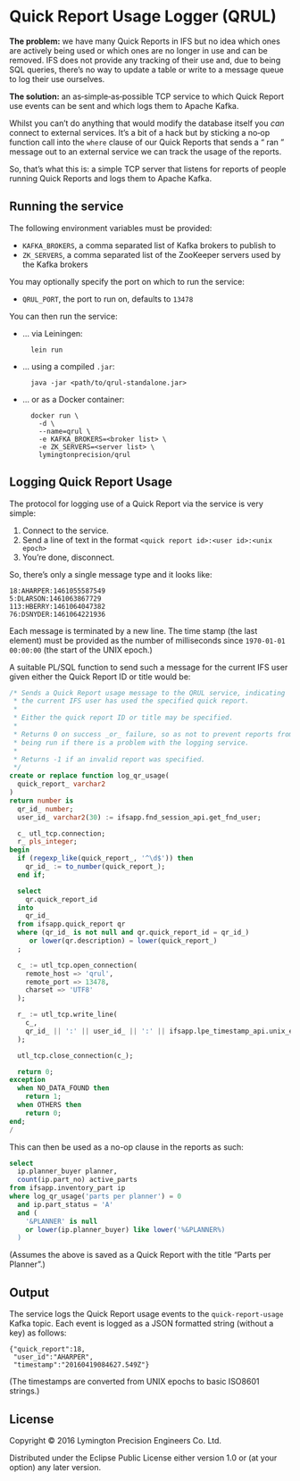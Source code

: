 # Quick Report Usage Logger (QRUL)

**The problem:** we have many Quick Reports in IFS but no idea which
ones are actively being used or which ones are no longer in use and can
be removed. IFS does not provide any tracking of their use and, due to
being SQL queries, there’s no way to update a table or write to a
message queue to log their use ourselves.

**The solution:** an as‐simple‐as‐possible TCP service to which Quick
Report use events can be sent and which logs them to Apache Kafka.

Whilst you can’t do anything that would modify the database itself you
_can_ connect to external services. It’s a bit of a hack but by sticking
a no‐op function call into the `where` clause of our Quick Reports that
sends a “<user> ran <report>” message out to an external service we can
track the usage of the reports.

So, that’s what this is: a simple TCP server that listens for reports of
people running Quick Reports and logs them to Apache Kafka.

## Running the service

The following environment variables must be provided:

* `KAFKA_BROKERS`, a comma separated list of Kafka brokers to publish to
* `ZK_SERVERS`, a comma separated list of the ZooKeeper servers used by
  the Kafka brokers

You may optionally specify the port on which to run the service:

* `QRUL_PORT`, the port to run on, defaults to `13478`

You can then run the service:

* … via Leiningen:

        lein run
* … using a compiled `.jar`:

        java -jar <path/to/qrul-standalone.jar>
* … or as a Docker container:

        docker run \
          -d \
          --name=qrul \
          -e KAFKA_BROKERS=<broker list> \
          -e ZK_SERVERS=<server list> \
          lymingtonprecision/qrul

## Logging Quick Report Usage

The protocol for logging use of a Quick Report via the service is very
simple:

1. Connect to the service.
2. Send a line of text in the format `<quick report id>:<user id>:<unix epoch>`
3. You’re done, disconnect.

So, there’s only a single message type and it looks like:

    18:AHARPER:1461055587549
    5:DLARSON:1461063867729
    113:HBERRY:1461064047382
    76:DSNYDER:1461064221936

Each message is terminated by a new line. The time stamp (the last
element) must be provided as the number of milliseconds since
`1970-01-01 00:00:00` (the start of the UNIX epoch.)

A suitable PL/SQL function to send such a message for the current IFS
user given either the Quick Report ID or title would be:

```sql
/* Sends a Quick Report usage message to the QRUL service, indicating
 * the current IFS user has used the specified quick report.
 *
 * Either the quick report ID or title may be specified.
 *
 * Returns 0 on success _or_ failure, so as not to prevent reports from
 * being run if there is a problem with the logging service.
 *
 * Returns -1 if an invalid report was specified.
 */
create or replace function log_qr_usage(
  quick_report_ varchar2
)
return number is
  qr_id_ number;
  user_id_ varchar2(30) := ifsapp.fnd_session_api.get_fnd_user;

  c_ utl_tcp.connection;
  r_ pls_integer;
begin
  if (regexp_like(quick_report_, '^\d$')) then
    qr_id_ := to_number(quick_report_);
  end if;

  select
    qr.quick_report_id
  into
    qr_id_
  from ifsapp.quick_report qr
  where (qr_id_ is not null and qr.quick_report_id = qr_id_)
     or lower(qr.description) = lower(quick_report_)
  ;

  c_ := utl_tcp.open_connection(
    remote_host => 'qrul',
    remote_port => 13478,
    charset => 'UTF8'
  );

  r_ := utl_tcp.write_line(
    c_,
    qr_id_ || ':' || user_id_ || ':' || ifsapp.lpe_timestamp_api.unix_epoch
  );

  utl_tcp.close_connection(c_);

  return 0;
exception
  when NO_DATA_FOUND then
    return 1;
  when OTHERS then
    return 0;
end;
/
```

This can then be used as a no-op clause in the reports as such:

```sql
select
  ip.planner_buyer planner,
  count(ip.part_no) active_parts
from ifsapp.inventory_part ip
where log_qr_usage('parts per planner') = 0
  and ip.part_status = 'A'
  and (
    '&PLANNER' is null
    or lower(ip.planner_buyer) like lower('%&PLANNER%)
  )
```

(Assumes the above is saved as a Quick Report with the title “Parts per
Planner”.)

## Output

The service logs the Quick Report usage events to the
`quick-report-usage` Kafka topic. Each event is logged as a JSON
formatted string (without a key) as follows:

    {"quick_report":18,
     "user_id":"AHARPER",
     "timestamp":"20160419084627.549Z"}

(The timestamps are converted from UNIX epochs to basic ISO8601 strings.)

## License

Copyright © 2016 Lymington Precision Engineers Co. Ltd.

Distributed under the Eclipse Public License either version 1.0 or (at
your option) any later version.
